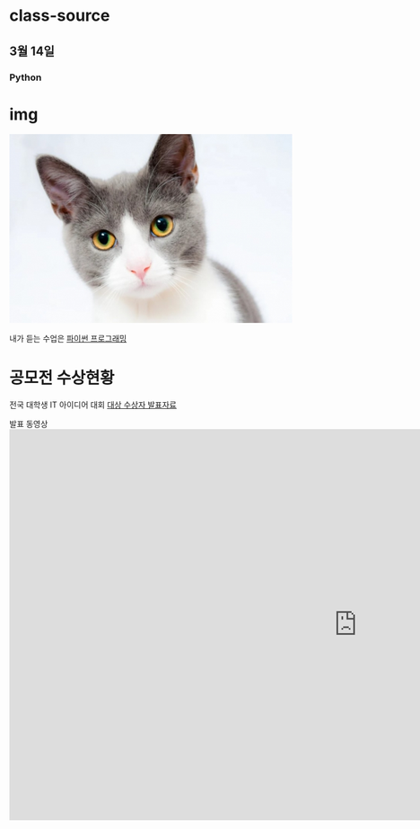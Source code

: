 # class-source
## 3월 14일
### Python

# img
<img src="1.jpg"/>

내가 듣는 수업은 
[파이썬 프로그래밍](https://www.google.com)

# 공모전 수상현황
 전국 대학생 IT 아이디어 대회
 [대상 수상자 발표자료](/presentation.pptx)
 
 발표 동영상 <iframe width="1237" height="696" src="https://www.youtube.com/embed/I7bc9MnwC-g" title="&#39;우물 안 개구리&#39; 절감‥한국 야구의 현실 (2023.03.14/뉴스투데이/MBC)" frameborder="0" allow="accelerometer; autoplay; clipboard-write; encrypted-media; gyroscope; picture-in-picture; web-share" allowfullscreen></iframe>
